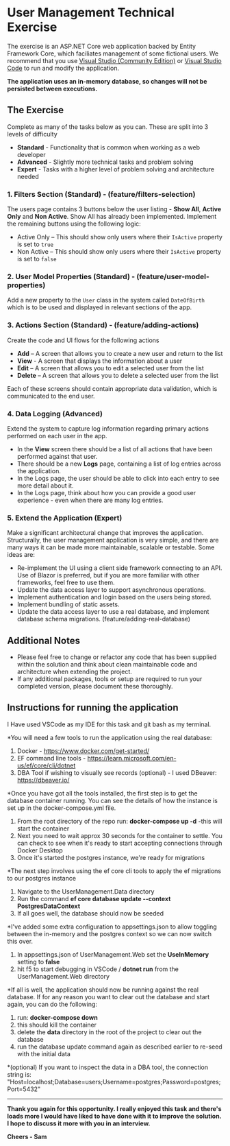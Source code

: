# User Management Technical Exercise

The exercise is an ASP.NET Core web application backed by Entity Framework Core, which faciliates management of some fictional users.
We recommend that you use [Visual Studio (Community Edition)](https://visualstudio.microsoft.com/downloads) or [Visual Studio Code](https://code.visualstudio.com/Download) to run and modify the application. 

**The application uses an in-memory database, so changes will not be persisted between executions.**

## The Exercise
Complete as many of the tasks below as you can. These are split into 3 levels of difficulty 
* **Standard** - Functionality that is common when working as a web developer
* **Advanced** - Slightly more technical tasks and problem solving
* **Expert** - Tasks with a higher level of problem solving and architecture needed

### 1. Filters Section (Standard) - (feature/filters-selection)

The users page contains 3 buttons below the user listing - **Show All**, **Active Only** and **Non Active**. Show All has already been implemented. Implement the remaining buttons using the following logic:
* Active Only – This should show only users where their `IsActive` property is set to `true`
* Non Active – This should show only users where their `IsActive` property is set to `false`

### 2. User Model Properties (Standard) - (feature/user-model-properties)

Add a new property to the `User` class in the system called `DateOfBirth` which is to be used and displayed in relevant sections of the app.

### 3. Actions Section (Standard) - (feature/adding-actions)

Create the code and UI flows for the following actions
* **Add** – A screen that allows you to create a new user and return to the list
* **View** - A screen that displays the information about a user
* **Edit** – A screen that allows you to edit a selected user from the list  
* **Delete** – A screen that allows you to delete a selected user from the list

Each of these screens should contain appropriate data validation, which is communicated to the end user.

### 4. Data Logging (Advanced)

Extend the system to capture log information regarding primary actions performed on each user in the app.
* In the **View** screen there should be a list of all actions that have been performed against that user. 
* There should be a new **Logs** page, containing a list of log entries across the application.
* In the Logs page, the user should be able to click into each entry to see more detail about it.
* In the Logs page, think about how you can provide a good user experience - even when there are many log entries.

### 5. Extend the Application (Expert)

Make a significant architectural change that improves the application.
Structurally, the user management application is very simple, and there are many ways it can be made more maintainable, scalable or testable.
Some ideas are:
* Re-implement the UI using a client side framework connecting to an API. Use of Blazor is preferred, but if you are more familiar with other frameworks, feel free to use them.
* Update the data access layer to support asynchronous operations.
* Implement authentication and login based on the users being stored.
* Implement bundling of static assets.
* Update the data access layer to use a real database, and implement database schema migrations. (feature/adding-real-database)

## Additional Notes

* Please feel free to change or refactor any code that has been supplied within the solution and think about clean maintainable code and architecture when extending the project.
* If any additional packages, tools or setup are required to run your completed version, please document these thoroughly.

## Instructions for running the application

I Have used VSCode as my IDE for this task and git bash as my terminal.

*You will need a few tools to run the application using the real database:

1. Docker - https://www.docker.com/get-started/
2. EF command line tools - https://learn.microsoft.com/en-us/ef/core/cli/dotnet
3. DBA Tool if wishing to visually see records (optional) - I used DBeaver: https://dbeaver.io/

*Once you have got all the tools installed, the first step is to get the database container running.
You can see the details of how the instance is set up in the docker-compose.yml file.

1. From the root directory of the repo run: **docker-compose up -d**
 -this will start the container
2. Next you need to wait approx 30 seconds for the container to settle. You can check to see
when it's ready to start accepting connections through Docker Desktop
3. Once it's started the postgres instance, we're ready for migrations

*The next step involves using the ef core cli tools to apply the ef migrations to our postgres instance

1. Navigate to the UserManagement.Data directory
2. Run the command **ef core database update --context PostgresDataContext**
3. If all goes well, the database should now be seeded

*I've added some extra configuration to appsettings.json to allow toggling between the in-memory
and the postgres context so we can now switch this over.

1. In appsettings.json of UserManagement.Web set the **UseInMemory** setting to **false**
2. hit f5 to start debugging in VSCode / **dotnet run** from the UserManagement.Web directory

*If all is well, the application should now be running against the real database.
If for any reason you want to clear out the database and start again, you can do the following:

1. run: **docker-compose down**
2. this should kill the container
3. delete the **data** directory in the root of the project to clear out the database
4. run the database update command again as described earlier to re-seed with the initial data

*(optional) If you want to inspect the data in a DBA tool, the connection string is:
"Host=localhost;Database=users;Username=postgres;Password=postgres;Port=5432"

---------------------------------------------------------------------------------------------------

**Thank you again for this opportunity. I really enjoyed this task and there's**
**loads more I would have liked to have done with it to improve the solution.**
**I hope to discuss it more with you in an interview.**

**Cheers - Sam**